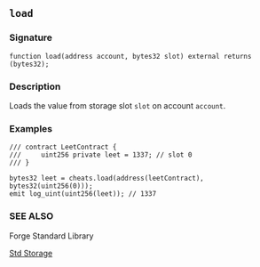 ## `load`

### Signature

```solidity
function load(address account, bytes32 slot) external returns (bytes32);
```

### Description

Loads the value from storage slot `slot` on account `account`.

### Examples

```solidity
/// contract LeetContract {
///     uint256 private leet = 1337; // slot 0
/// }

bytes32 leet = cheats.load(address(leetContract), bytes32(uint256(0)));
emit log_uint(uint256(leet)); // 1337
```

### SEE ALSO

Forge Standard Library

[Std Storage](../reference/forge-std/std-storage.md)